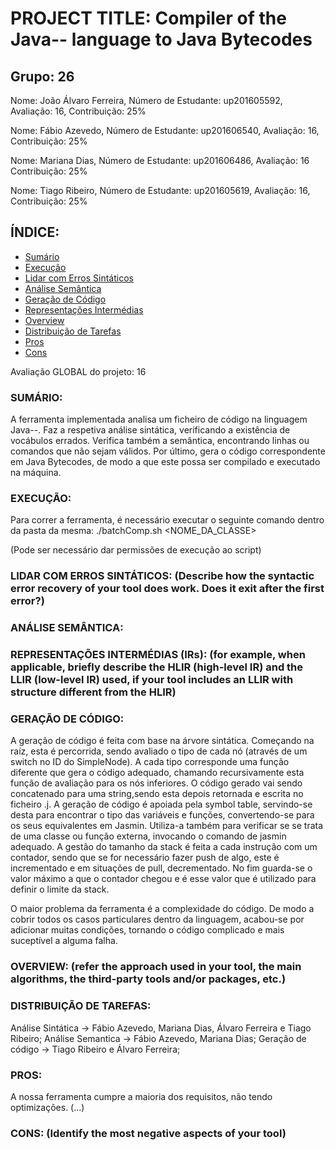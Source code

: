 # PROJECT TITLE: Compiler of the Java-- language to Java Bytecodes

## Grupo: 26

Nome: João Álvaro Ferreira, Número de Estudante: up201605592, Avaliação: 16, Contribuição: 25%

Nome: Fábio Azevedo, Número de Estudante: up201606540, Avaliação: 16, Contribuição: 25%

Nome: Mariana Dias, Número de Estudante: up201606486, Avaliação: 16 Contribuição: 25%

Nome: Tiago Ribeiro, Número de Estudante: up201605619, Avaliação: 16, Contribuição: 25%

## ÍNDICE:

- [Sumário](#sumário)
- [Execução](#execução)
- [Lidar com Erros Sintáticos](#lidar-com-erros-sintáticos)
- [Análise Semântica](#análise-semântica)
- [Geração de Código](#geração-de-código)
- [Representações Intermédias](#representações-intermédias)
- [Overview](#overview)
- [Distribuição de Tarefas](#testsuite-and-test-infrastructure)
- [Pros](#pros)
- [Cons](#cons)

Avaliação GLOBAL do projeto: 16

### SUMÁRIO: 
A ferramenta implementada analisa um ficheiro de código na linguagem Java--. 
Faz a respetiva análise sintática, verificando a existência de vocábulos errados. 
Verifica também a semântica, encontrando linhas ou comandos que não sejam válidos.
Por último, gera o código correspondente em Java Bytecodes, de modo a que este possa ser compilado e executado na máquina.

### EXECUÇÃO:
Para correr a ferramenta, é necessário executar o seguinte comando dentro da pasta da mesma:
./batchComp.sh <NOME_DA_CLASSE>

(Pode ser necessário dar permissões de execução ao script)

### LIDAR COM ERROS SINTÁTICOS: (Describe how the syntactic error recovery of your tool does work. Does it exit after the first error?)


### ANÁLISE SEMÂNTICA:



### REPRESENTAÇÕES INTERMÉDIAS (IRs): (for example, when applicable, briefly describe the HLIR (high-level IR) and the LLIR (low-level IR) used, if your tool includes an LLIR with structure different from the HLIR)



### GERAÇÃO DE CÓDIGO:

A geração de código é feita com base na árvore sintática. Começando na raíz, esta é percorrida, sendo avaliado o tipo de cada nó (através de um switch no ID do SimpleNode). A cada tipo corresponde uma função diferente que gera o código adequado, chamando recursivamente esta função de avaliação para os nós inferiores. O código gerado vai sendo concatenado para uma string,sendo esta depois retornada e escrita no ficheiro .j.
A geração de código é apoiada pela symbol table, servindo-se desta para encontrar o tipo das variáveis e funções, convertendo-se para os seus equivalentes em Jasmin. Utiliza-a também para verificar se se trata de uma classe ou função externa, invocando o comando de jasmin adequado.
A gestão do tamanho da stack é feita a cada instrução com um contador, sendo que se for necessário fazer push de algo, este é incrementado e em situações de pull, decrementado. No fim guarda-se o valor máximo a que o contador chegou e é esse valor que é utilizado para definir o limite da stack.

O maior problema da ferramenta é a complexidade do código. De modo a cobrir todos os casos particulares dentro da linguagem, acabou-se por adicionar muitas condições, tornando o código complicado e mais suceptível a alguma falha.




### OVERVIEW: (refer the approach used in your tool, the main algorithms, the third-party tools and/or packages, etc.)


### DISTRIBUIÇÃO DE TAREFAS:
Análise Sintática -> Fábio Azevedo, Mariana Dias, Álvaro Ferreira e Tiago Ribeiro;
Análise Semantica -> Fábio Azevedo, Mariana Dias;
Geração de código -> Tiago Ribeiro e Álvaro Ferreira;


### PROS:
A nossa ferramenta cumpre a maioria dos requisitos, não tendo optimizações. (...)


### CONS: (Identify the most negative aspects of your tool)

